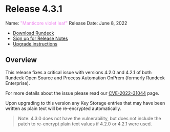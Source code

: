 # Release 4.3.1

Name: <span style="color: violet"><span class="glyphicon glyphicon-leaf"></span> "Manticore violet leaf"</span>
Release Date: June 8, 2022

- [Download Rundeck](https://download.rundeck.com/)
- [Sign up for Release Notes](https://www.rundeck.com/release-notes-signup)
- [Upgrade instructions](/upgrading/)

## Overview

This release fixes a critical issue with versions 4.2.0 and 4.2.1 of both Rundeck Open Source and Process Automation OnPrem (formerly Rundeck Enterprise).

For more details about the issue please read our [CVE-2022-31044](/history/CVEs/CVE-2022-31044.md) page.

Upon upgrading to this version any Key Storage entries that may have been written as plain text will be re-encrypted automatically.

> Note: 4.3.0 does not have the vulnerability, but does not include the patch to re-encrypt plain text values if 4.2.0 or 4.2.1 were used.
